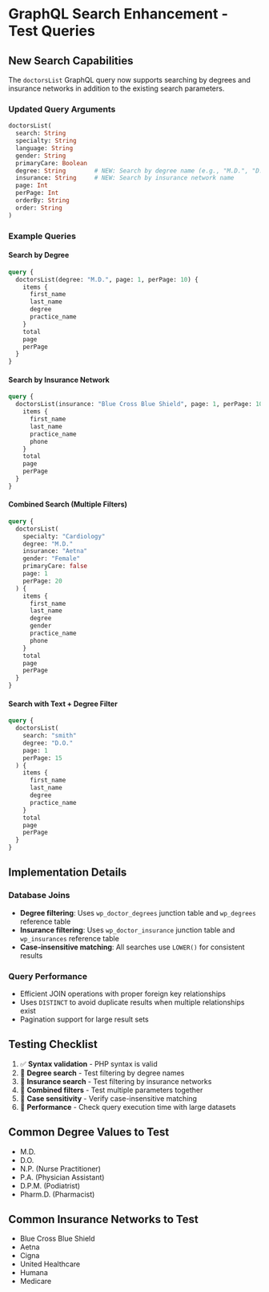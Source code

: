 # GraphQL Search Enhancement - Test Queries

## New Search Capabilities

The `doctorsList` GraphQL query now supports searching by degrees and insurance networks in addition to the existing search parameters.

### Updated Query Arguments

```graphql
doctorsList(
  search: String
  specialty: String
  language: String
  gender: String
  primaryCare: Boolean
  degree: String        # NEW: Search by degree name (e.g., "M.D.", "D.O.", "N.P.")
  insurance: String     # NEW: Search by insurance network name
  page: Int
  perPage: Int
  orderBy: String
  order: String
)
```

### Example Queries

#### Search by Degree
```graphql
query {
  doctorsList(degree: "M.D.", page: 1, perPage: 10) {
    items {
      first_name
      last_name
      degree
      practice_name
    }
    total
    page
    perPage
  }
}
```

#### Search by Insurance Network
```graphql
query {
  doctorsList(insurance: "Blue Cross Blue Shield", page: 1, perPage: 10) {
    items {
      first_name
      last_name
      practice_name
      phone
    }
    total
    page
    perPage
  }
}
```

#### Combined Search (Multiple Filters)
```graphql
query {
  doctorsList(
    specialty: "Cardiology"
    degree: "M.D."
    insurance: "Aetna"
    gender: "Female"
    primaryCare: false
    page: 1
    perPage: 20
  ) {
    items {
      first_name
      last_name
      degree
      gender
      practice_name
      phone
    }
    total
    page
    perPage
  }
}
```

#### Search with Text + Degree Filter
```graphql
query {
  doctorsList(
    search: "smith"
    degree: "D.O."
    page: 1
    perPage: 15
  ) {
    items {
      first_name
      last_name
      degree
      practice_name
    }
    total
    page
    perPage
  }
}
```

## Implementation Details

### Database Joins
- **Degree filtering**: Uses `wp_doctor_degrees` junction table and `wp_degrees` reference table
- **Insurance filtering**: Uses `wp_doctor_insurance` junction table and `wp_insurances` reference table
- **Case-insensitive matching**: All searches use `LOWER()` for consistent results

### Query Performance
- Efficient JOIN operations with proper foreign key relationships
- Uses `DISTINCT` to avoid duplicate results when multiple relationships exist
- Pagination support for large result sets

## Testing Checklist

1. ✅ **Syntax validation** - PHP syntax is valid
2. 🔲 **Degree search** - Test filtering by degree names
3. 🔲 **Insurance search** - Test filtering by insurance networks  
4. 🔲 **Combined filters** - Test multiple parameters together
5. 🔲 **Case sensitivity** - Verify case-insensitive matching
6. 🔲 **Performance** - Check query execution time with large datasets

## Common Degree Values to Test
- M.D.
- D.O.
- N.P. (Nurse Practitioner)
- P.A. (Physician Assistant)
- D.P.M. (Podiatrist)
- Pharm.D. (Pharmacist)

## Common Insurance Networks to Test
- Blue Cross Blue Shield
- Aetna
- Cigna
- United Healthcare
- Humana
- Medicare